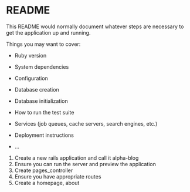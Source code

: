 # README

This README would normally document whatever steps are necessary to get the
application up and running.

Things you may want to cover:

* Ruby version

* System dependencies

* Configuration

* Database creation

* Database initialization

* How to run the test suite

* Services (job queues, cache servers, search engines, etc.)

* Deployment instructions

* ...

1) Create a new rails application and call it alpha-blog
2) Ensure you can run the server and preview the application
3) Create pages_controller
4) Ensure you have appropriate routes
5) Create a homepage, about

